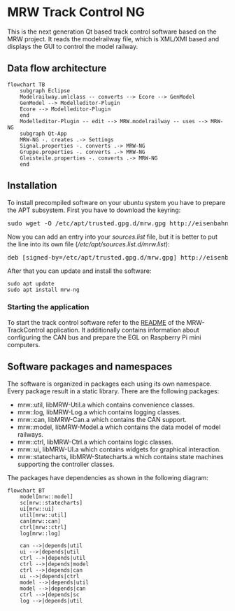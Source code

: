 # MRW Track Control NG
This is the next generation Qt based track control software based on the MRW project. It reads the modelrailway file, which is XML/XMI based and displays the GUI to control the model railway.

## Data flow architecture

```mermaid
flowchart TB
	subgraph Eclipse
	Modelrailway.umlclass -- converts --> Ecore --> GenModel
	GenModel --> Modelleditor-Plugin
	Ecore --> Modelleditor-Plugin
	end
	Modelleditor-Plugin -- edit --> MRW.modelrailway -- uses --> MRW-NG
	subgraph Qt-App
	MRW-NG -. creates .-> Settings
	Signal.properties -. converts .-> MRW-NG
	Gruppe.properties -. converts .-> MRW-NG
	Gleisteile.properties -. converts .-> MRW-NG
	end
```

## Installation

To install precompiled software on your ubuntu system you have to prepare
the APT subsystem. First you have to download the keyring:

<pre style="white-space: nowrap;">
sudo wget -O /etc/apt/trusted.gpg.d/mrw.gpg http://eisenbahnsteuerung.org/mrw.gpg
</pre>

Now you can add an entry into your *sources.list* file, but it is better to
put the line into its own file (*/etc/apt/sources.list.d/mrw.list*):

<pre style="white-space: nowrap;">
deb [signed-by=/etc/apt/trusted.gpg.d/mrw.gpg] http://eisenbahnsteuerung.org/apt/ mrw common firmware
</pre>

After that you can update and install the software:
```
sudo apt update
sudo apt install mrw-ng
```

### Starting the application
To start the track control software refer to the [README](./track-control/README.md) of the MRW-TrackControl application. It additionally contains information about configuring the CAN bus and prepare the EGL on Raspberry Pi mini computers.

## Software packages and namespaces

The software is organized in packages each using its own namespace. Every package result in a static library. There are the following packages:
* mrw::util, libMRW-Util.a which contains convenience classes.
* mrw::log, libMRW-Log.a which contains logging classes.
* mrw::can, libMRW-Can.a which contains the CAN support.
* mrw::model, libMRW-Model.a which contains the data model of model railways.
* mrw::ctrl, libMRW-Ctrl.a which contains logic classes.
* mrw::ui, libMRW-UI.a which contains widgets for graphical interaction.
* mrw::statecharts, libMRW-Statecharts.a which contains state machines supporting the controller classes.

The packages have dependencies as shown in the following diagram:
```mermaid
flowchart BT
	model[mrw::model]
	sc[mrw::statecharts]
	ui[mrw::ui]
	util[mrw::util]
	can[mrw::can]
	ctrl[mrw::ctrl]
	log[mrw::log]

	can -->|depends|util
	ui -->|depends|util
	ctrl -->|depends|util
	ctrl -->|depends|model
	ctrl -->|depends|can
	ui -->|depends|ctrl
	model -->|depends|util
	model -->|depends|can
	ctrl -->|depends|sc
	log -->|depends|util
```
